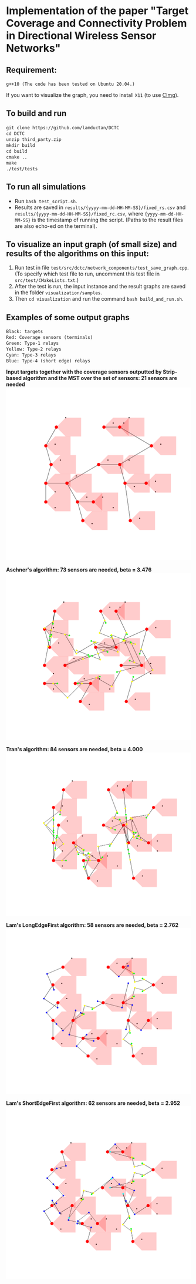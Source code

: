 # Implementation of the paper "Target Coverage and Connectivity Problem in Directional Wireless Sensor Networks"

## Requirement:
```
g++10 (The code has been tested on Ubuntu 20.04.)
```
If you want to visualize the graph, you need to install `X11` (to use [CImg](https://github.com/dtschump/CImg)).

## To build and run
```
git clone https://github.com/lamductan/DCTC
cd DCTC
unzip third_party.zip
mkdir build
cd build
cmake ..
make
./test/tests
```

## To run all simulations
* Run `bash test_script.sh`.
* Results are saved in `results/{yyyy-mm-dd-HH-MM-SS}/fixed_rs.csv` and `results/{yyyy-mm-dd-HH-MM-SS}/fixed_rc.csv`, where `{yyyy-mm-dd-HH-MM-SS}` is the timestamp of running the script. (Paths to the result files are also echo-ed on the terminal).

## To visualize an input graph (of small size) and results of the algorithms on this input:
1. Run test in file `test/src/dctc/network_components/test_save_graph.cpp`. (To specify which test file to run, uncomment this test file in `src/test/CMakeLists.txt`.)
2. After the test is run, the input instance and the result graphs are saved in the folder `visualization/samples`. 
3. Then `cd visualization` and run the command `bash build_and_run.sh`.

## Examples of some output graphs
```
Black: targets
Red: Coverage sensors (terminals)
Green: Type-1 relays
Yellow: Type-2 relays
Cyan: Type-3 relays
Blue: Type-4 (short edge) relays
```
**Input targets together with the coverage sensors outputted by Strip-based algorithm and the MST over the set of sensors: 21 sensors are needed**
![alt text](visualization/samples/mst_graph.png)

**Aschner's algorithm: 73 sensors are needed, beta = 3.476**
![alt text](visualization/samples/relays_mst_graph_Aschner.png)

**Tran's algorithm: 84 sensors are needed, beta = 4.000**
![alt text](visualization/samples/relays_mst_graph_Tran.png)

**Lam's LongEdgeFirst algorithm: 58 sensors are needed, beta = 2.762**
![alt text](visualization/samples/relays_mst_graph_Lam_LEF.png)

**Lam's ShortEdgeFirst algorithm: 62 sensors are needed, beta = 2.952**
![alt text](visualization/samples/relays_mst_graph_Lam_SEF.png)
